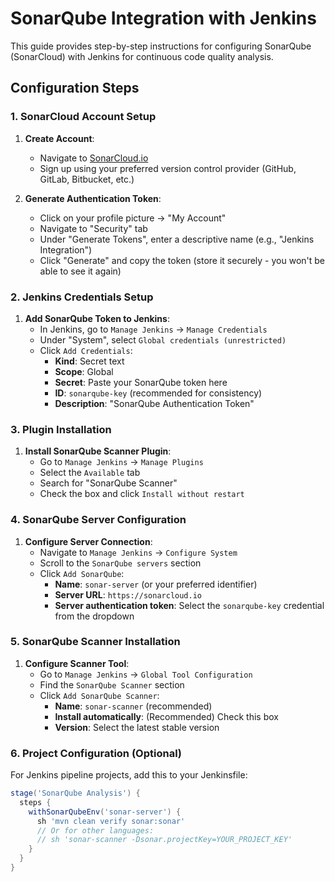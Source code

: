 # SonarQube Integration with Jenkins

This guide provides step-by-step instructions for configuring SonarQube (SonarCloud) with Jenkins for continuous code quality analysis.

## Configuration Steps

### 1. SonarCloud Account Setup

1. **Create Account**:
   - Navigate to [SonarCloud.io](https://sonarcloud.io)
   - Sign up using your preferred version control provider (GitHub, GitLab, Bitbucket, etc.)

2. **Generate Authentication Token**:
   - Click on your profile picture → "My Account"
   - Navigate to "Security" tab
   - Under "Generate Tokens", enter a descriptive name (e.g., "Jenkins Integration")
   - Click "Generate" and copy the token (store it securely - you won't be able to see it again)

### 2. Jenkins Credentials Setup

1. **Add SonarQube Token to Jenkins**:
   - In Jenkins, go to `Manage Jenkins` → `Manage Credentials`
   - Under "System", select `Global credentials (unrestricted)`
   - Click `Add Credentials`:
     - **Kind**: Secret text
     - **Scope**: Global
     - **Secret**: Paste your SonarQube token here
     - **ID**: `sonarqube-key` (recommended for consistency)
     - **Description**: "SonarQube Authentication Token"

### 3. Plugin Installation

1. **Install SonarQube Scanner Plugin**:
   - Go to `Manage Jenkins` → `Manage Plugins`
   - Select the `Available` tab
   - Search for "SonarQube Scanner"
   - Check the box and click `Install without restart`

### 4. SonarQube Server Configuration

1. **Configure Server Connection**:
   - Navigate to `Manage Jenkins` → `Configure System`
   - Scroll to the `SonarQube servers` section
   - Click `Add SonarQube`:
     - **Name**: `sonar-server` (or your preferred identifier)
     - **Server URL**: `https://sonarcloud.io`
     - **Server authentication token**: Select the `sonarqube-key` credential from the dropdown

### 5. SonarQube Scanner Installation

1. **Configure Scanner Tool**:
   - Go to `Manage Jenkins` → `Global Tool Configuration`
   - Find the `SonarQube Scanner` section
   - Click `Add SonarQube Scanner`:
     - **Name**: `sonar-scanner` (recommended)
     - **Install automatically**: (Recommended) Check this box
     - **Version**: Select the latest stable version

### 6. Project Configuration (Optional)

For Jenkins pipeline projects, add this to your Jenkinsfile:

```groovy
stage('SonarQube Analysis') {
  steps {
    withSonarQubeEnv('sonar-server') {
      sh 'mvn clean verify sonar:sonar'
      // Or for other languages:
      // sh 'sonar-scanner -Dsonar.projectKey=YOUR_PROJECT_KEY'
    }
  }
}
